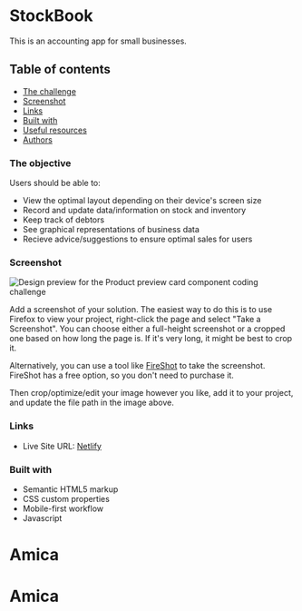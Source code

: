﻿# StockBook

This is an accounting app for small businesses. 

## Table of contents

  - [The challenge](#the-objective)
  - [Screenshot](#screenshot)
  - [Links](#links)
  - [Built with](#built-with)
  - [Useful resources](#useful-resources)
- [Authors](#authors)


### The objective

Users should be able to:

- View the optimal layout depending on their device's screen size
- Record and update data/information on stock and inventory
- Keep track of debtors
- See graphical representations of business data
- Recieve advice/suggestions to ensure optimal sales for users

### Screenshot

![Design preview for the Product preview card component coding challenge](./design/desktop-preview.jpg)

Add a screenshot of your solution. The easiest way to do this is to use Firefox to view your project, right-click the page and select "Take a Screenshot". You can choose either a full-height screenshot or a cropped one based on how long the page is. If it's very long, it might be best to crop it.

Alternatively, you can use a tool like [FireShot](https://getfireshot.com/) to take the screenshot. FireShot has a free option, so you don't need to purchase it. 

Then crop/optimize/edit your image however you like, add it to your project, and update the file path in the image above.


### Links

- Live Site URL: [Netlify](https://kaleidoscopic-paprenjak-31fcf2.netlify.app/)


### Built with

- Semantic HTML5 markup
- CSS custom properties
- Mobile-first workflow
- Javascript




# Amica
# Amica
